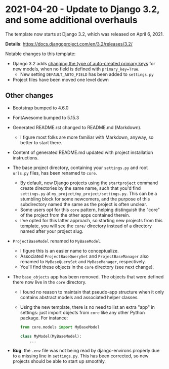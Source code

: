 # 2021-04-20 - Update to Django 3.2, and some additional overhauls

The template now starts at Django 3.2, which was released on April 6, 2021.

**Details**: https://docs.djangoproject.com/en/3.2/releases/3.2/

Notable changes to this template:

- Django 3.2 adds [changing the type of auto-created primary keys][custom_auto_field] for new models, when no field is defined with `primary_key=True`.
  - New setting `DEFAULT_AUTO_FIELD` has been added to `settings.py`
- Project files have been moved one level down

## Other changes

- Bootstrap bumped to 4.6.0
- FontAwesome bumped to 5.15.3
- Generated README.rst changed to README.md (Markdown).
  - I figure most folks are more familiar with Markdown, anyway, so better to start there.
- Content of generated README.md updated with project installation instructions.
- The base project directory, containing your `settings.py` and root `urls.py` files, has been renamed to `core`.
  - By default, new Django projects using the `startproject` command create directories by the same name, such that you'd find `settings.py` at `my_project/my_project/settings.py`. This can be a stumbling block for some newcomers, and the purpose of this subdirectory named the same as the project is often unclear.
  - Some users opt for this `core` pattern, helping distinguish the "core" of the project from the other apps contained therein.
  - I've opted for this latter approach, so starting new projects from this template, you will see the `core/` directory instead of a directory named after your project slug.
- `ProjectBaseModel` renamed to `MyBaseModel`.
  - I figure this is an easier name to conceptualize.
  - Associated `ProjectBaseQuerySet` and `ProjectBaseManager` also renamed to `MyBaseQuerySet` and `MyBaseManager`, respectively.
  - You'll find these objects in the `core` directory (see next change).
- The `base_objects` app has been removed. The objects that were defined there now live in the `core` directory.

  - I found no reason to maintain that pseudo-app structure when it only contains abstract models and associated helper classes.
  - Using the new template, there is no need to list an extra "app" in settings: just import objects from `core` like any other Python package. For instance:

    ```python
    from core.models import MyBaseModel

    class MyModel(MyBaseModel):
        ...
    ```

- **Bug**: the `.env` file was not being read by django-environs properly due to a missing line in `settings.py`. This has been corrected, so new projects should be able to start up smoothly.

[custom_auto_field]: https://docs.djangoproject.com/en/3.2/releases/3.2/#customizing-type-of-auto-created-primary-keys
[automatic_appconfig_discovery]: https://docs.djangoproject.com/en/3.2/releases/3.2/#automatic-appconfig-discovery
